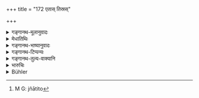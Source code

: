 +++
title = "172 एतास् तिस्रस्"

+++

<details><summary>गङ्गानथ-मूलानुवादः</summary>

A wise man should never take these three as his wife; being blood-relations, they are not fit to be married; because by marrying them one sinks low.—(172)
</details>

<details><summary>मेधातिथिः</summary>
<u>ननु</u> च "असपिण्डा च" (म्ध् ३.५) इत्य् अनेनैवैतासाम् अविवाह्यत्वे सिद्धे, किमर्थम् इदं **नोपयच्छेत** इति । 

- <u>केचिद्</u> आहुः । अन्यासां पक्षे ऽभ्यनुज्ञानार्थं सपिण्दश्लोके प्रतिषिद्धानाम् ।

- <u>तद् अयुक्तम्</u>, **पतति ह्य् उपयन्न् अधः** इति प्रायश्चित्ताविसेषात् । एतस्मिंश् च प्रयोजने संभवति सपिण्डश्लोकस्य पाक्षिको बाधो ऽयुक्तो ऽगत्या हि विकल्प आश्रीयते । 

- **ज्ञातित्वेन** बन्धुत्वेनेत्य् अर्थः । **अनुपेया** अविवाह्या अगम्याश् च । **उपयन्** विवाहयन् । **अधः पतति** नरकं प्राप्नोतीति यावत् । अथ वा जातितो[^२७०] भ्रास्यति हीनजातीयः संपद्यते । यद्य् अपि जातेर् जीवत्पिण्डानपायः, तथापि तत्कर्मानधिकाराद् एवम् उच्यते ॥ ११.१७२ ॥


[^२७०]:
     M G: jñātito
</details>

<details><summary>गङ्गानथ-भाष्यानुवादः</summary>

“The unmarriageability of these being already implied by the law that no ‘sapiṇḍa’ relation shall be wedded, for what special purpose does the present text assert that *they are not fit to be married*?”

Some people offer the following explanation:—It is asserted here with a view to permit the option of marrying such relations other than these three as have been precluded on the ground of Sapiṇḍa-relationship.

This, however, is not right Because the present text is meant to lay down the expiation necessary in the case of these three, which is different from that in the case of other Sapiṇḍa relations; and so long as this explanation of the text is possible, it would be highly improper to reject, even partially, the injunctions of the text forbidding the marrying of all ‘Sapiṇḍa relations’; options are admitted only when they cannot be avoided.

‘*Jñāti*’—blood-relation.

‘*Not fit to be married*’— not fit to be wedded, or for intercourse.

‘*Marrying*’— wedding.

‘*Sinks low*’— that is, he falls into hell; or it may mean that he becomes degraded in caste, comes to belong to a lower caste. Though in reality, a man’s caste cannot leave him so long as his body lasts, yet what is meant is that he ceases to be entitled to the performance of his caste-functions.—(172)
</details>

<details><summary>गङ्गानथ-टिप्पन्यः</summary>

This verse is quoted in *Vīramitrodaya* (Saṃskāra, p. 714);—in
*Nirṇayasindhu* (p. 198);—the first half in *Parāśaramādhava* (Ācāra, p.
470).

This verse is quoted in *Smṛticandrikā* (Saṃskāra,. p. 187).
</details>

<details><summary>गङ्गानथ-तुल्य-वाक्यानि</summary>

*Baudhāyana* (2.1.37-38).—‘If he unintentionally marries a female
belonging to the same *Gotra* as himself he shall support her, treating
her as his mother. If such a woman has borne a child, he shall perform
the *Kṛcchra* penance during three months and pour two oblations into
the fire.’
</details>

<details><summary>भारुचिः</summary>

मातृषवसृमातुलदुहित्रोस् त्व् "असपिण्डास् च याः मातुः" इत्य् अनेन सिद्धे प्रतिषेधे पैतृषवस्रेय्याः प्रतिषेधार्थं पुनर् इह ग्रहणम् । अनुवादार्थो वायं श्लोको वर्णनीयः, "असपिण्डा च या मातुः" इत्य् अनेनैव सिद्धात्वाद् इति ॥ ११.१७०–१७१ ॥
</details>

<details><summary>Bühler</summary>

173	A wise man should not take as his wife any of these three; they must not be wedded because they are (Sapinda-) relatives, he who marries (one of them), sinks low.
</details>
